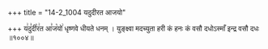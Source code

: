 +++
title = "14-2_1004 यदुदीरत आजयो"

+++
य꣢दु꣣दी꣡र꣢त आ꣣ज꣡यो꣢ धृष्णवे धीयते धनम् । युङ्क्ष्वा मदच्युता हरी कं हनः कं वसौ दधोऽस्माँ इन्द्र वसौ दधः ॥१००४॥